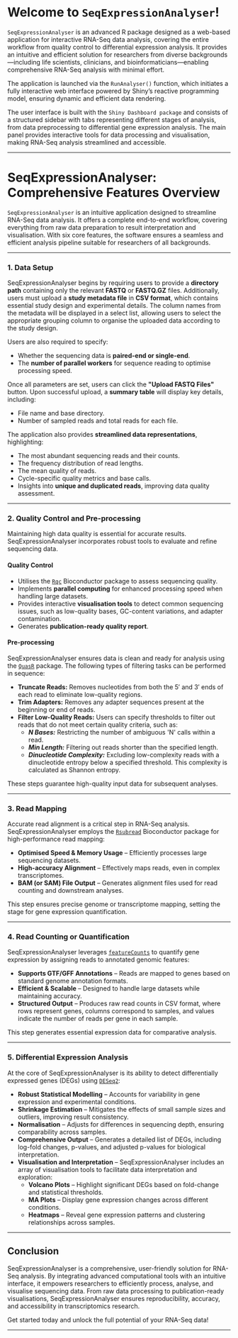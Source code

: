 # Welcome to `SeqExpressionAnalyser`!

`SeqExpressionAnalyser` is an advanced R package designed as a web-based application for interactive RNA-Seq data analysis, covering the entire workflow from quality control to differential expression analysis. It provides an intuitive and efficient solution for researchers from diverse backgrounds—including life scientists, clinicians, and bioinformaticians—enabling comprehensive RNA-Seq analysis with minimal effort.

The application is launched via the `RunAnalyser()` function, which initiates a fully interactive web interface powered by Shiny’s reactive programming model, ensuring dynamic and efficient data rendering.

The user interface is built with the `Shiny Dashboard package` and consists of a structured sidebar with tabs representing different stages of analysis, from data preprocessing to differential gene expression analysis. The main panel provides interactive tools for data processing and visualisation, making RNA-Seq analysis streamlined and accessible.

---

# SeqExpressionAnalyser: Comprehensive Features Overview 

`SeqExpressionAnalyser` is an intuitive application designed to streamline RNA-Seq data analysis. It offers a complete end-to-end workflow, covering everything from raw data preparation to result interpretation and visualisation. With six core features, the software ensures a seamless and efficient analysis pipeline suitable for researchers of all backgrounds.

---

### **1. Data Setup**  
SeqExpressionAnalyser begins by requiring users to provide a **directory path** containing only the relevant **FASTQ** or **FASTQ.GZ** files. Additionally, users must upload a **study metadata file** in **CSV format**, which contains essential study design and experimental details. The column names from the metadata will be displayed in a select list, allowing users to select the appropriate grouping column to organise the uploaded data according to the study design.  

Users are also required to specify:  
- Whether the sequencing data is **paired-end or single-end**.  
- The **number of parallel workers** for sequence reading to optimise processing speed.  

Once all parameters are set, users can click the **"Upload FASTQ Files"** button. Upon successful upload, a **summary table** will display key details, including:  
- File name and base directory.  
- Number of sampled reads and total reads for each file.  

The application also provides **streamlined data representations**, highlighting:  
- The most abundant sequencing reads and their counts.  
- The frequency distribution of read lengths.  
- The mean quality of reads.  
- Cycle-specific quality metrics and base calls.  
- Insights into **unique and duplicated reads**, improving data quality assessment.  

---  

### **2. Quality Control and Pre-processing**  
Maintaining high data quality is essential for accurate results. SeqExpressionAnalyser incorporates robust tools to evaluate and refine sequencing data.  

#### **Quality Control**  
- Utilises the [`Rqc`](https://www.bioconductor.org/packages/release/bioc/html/Rqc.html) Bioconductor package to assess sequencing quality.  
- Implements **parallel computing** for enhanced processing speed when handling large datasets.  
- Provides interactive **visualisation tools** to detect common sequencing issues, such as low-quality bases, GC-content variations, and adapter contamination.  
- Generates **publication-ready quality report**. 

#### **Pre-processing**  
SeqExpressionAnalyser ensures data is clean and ready for analysis using the [`QuasR`](https://www.bioconductor.org/packages/release/bioc/html/QuasR.html) package. The following types of filtering tasks can be performed in sequence:
- **Truncate Reads:** Removes nucleotides from both the 5′ and 3′ ends of each read to eliminate low-quality regions.
- **Trim Adapters:** Removes any adapter sequences present at the beginning or end of reads.
- **Filter Low-Quality Reads:** Users can specify thresholds to filter out reads that do not meet certain quality criteria, such as:
  - ***N Bases:*** Restricting the number of ambiguous 'N' calls within a read.
  - ***Min Length:*** Filtering out reads shorter than the specified length.
  - ***Dinucleotide Complexity:*** Excluding low-complexity reads with a dinucleotide entropy below a specified threshold. This complexity is calculated as Shannon entropy.

These steps guarantee high-quality input data for subsequent analyses.  

---  

### **3. Read Mapping**  
Accurate read alignment is a critical step in RNA-Seq analysis. SeqExpressionAnalyser employs the [`Rsubread`](https://bioconductor.org/packages/release/bioc/html/Rsubread.html) Bioconductor package for high-performance read mapping:  
- **Optimised Speed & Memory Usage** – Efficiently processes large sequencing datasets.  
- **High-accuracy Alignment** – Effectively maps reads, even in complex transcriptomes.  
- **BAM (or SAM) File Output** – Generates alignment files used for read counting and downstream analyses.  

This step ensures precise genome or transcriptome mapping, setting the stage for gene expression quantification.  

---  

### **4. Read Counting or Quantification**  
SeqExpressionAnalyser leverages [`featureCounts`](https://subread.sourceforge.net/featureCounts.html) to quantify gene expression by assigning reads to annotated genomic features:  
- **Supports GTF/GFF Annotations** – Reads are mapped to genes based on standard genome annotation formats.  
- **Efficient & Scalable** – Designed to handle large datasets while maintaining accuracy.  
- **Structured Output** – Produces raw read counts in CSV format, where rows represent genes, columns correspond to samples, and values indicate the number of reads per gene in each sample.  

This step generates essential expression data for comparative analysis.  

---  

### **5. Differential Expression Analysis**  
At the core of SeqExpressionAnalyser is its ability to detect differentially expressed genes (DEGs) using [`DESeq2`](https://bioconductor.org/packages/release/bioc/html/DESeq2.html):  

- **Robust Statistical Modelling** – Accounts for variability in gene expression and experimental conditions.  
- **Shrinkage Estimation** – Mitigates the effects of small sample sizes and outliers, improving result consistency.  
- **Normalisation** – Adjusts for differences in sequencing depth, ensuring comparability across samples.  
- **Comprehensive Output** – Generates a detailed list of DEGs, including log-fold changes, p-values, and adjusted p-values for biological interpretation. 
- **Visualisation and Interpretation** – SeqExpressionAnalyser includes an array of visualisation tools to facilitate data interpretation and exploration:  
  - **Volcano Plots** – Highlight significant DEGs based on fold-change and statistical thresholds.  
  - **MA Plots** – Display gene expression changes across different conditions.  
  - **Heatmaps** – Reveal gene expression patterns and clustering relationships across samples. 
--- 

## **Conclusion**  
SeqExpressionAnalyser is a comprehensive, user-friendly solution for RNA-Seq analysis. By integrating advanced computational tools with an intuitive interface, it empowers researchers to efficiently process, analyse, and visualise sequencing data. From raw data processing to publication-ready visualisations, SeqExpressionAnalyser ensures reproducibility, accuracy, and accessibility in transcriptomics research.  

Get started today and unlock the full potential of your RNA-Seq data!  

---


</br></br>
